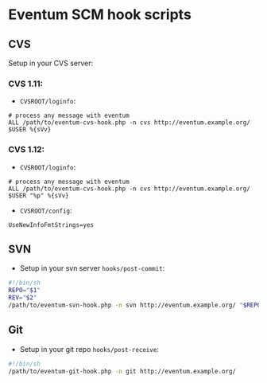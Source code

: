 # Eventum SCM hook scripts

## CVS

Setup in your CVS server:

###  CVS 1.11:

 * `CVSROOT/loginfo`:

```
# process any message with eventum
ALL /path/to/eventum-cvs-hook.php -n cvs http://eventum.example.org/ $USER %{sVv}
```

###  CVS 1.12:

 * `CVSROOT/loginfo`:
```
# process any message with eventum
ALL /path/to/eventum-cvs-hook.php -n cvs http://eventum.example.org/ $USER "%p" %{sVv}
```
 * `CVSROOT/config`:
```
UseNewInfoFmtStrings=yes
```

## SVN

 * Setup in your svn server `hooks/post-commit`:

```sh
#!/bin/sh
REPO="$1"
REV="$2"
/path/to/eventum-svn-hook.php -n svn http://eventum.example.org/ "$REPO" "$REV"
```

## Git

 * Setup in your git repo `hooks/post-receive`:

```sh
#!/bin/sh
/path/to/eventum-git-hook.php -n git http://eventum.example.org/
```
